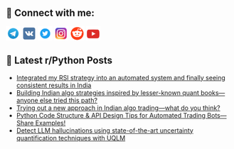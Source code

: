 ## 🔎 Connect with me:
[<img src="https://github.com/bullbesh/bullbesh/blob/main/images/Telegram.png" width="32" height="32" />](https://t.me/bullbesh)
[<img src="https://github.com/bullbesh/bullbesh/blob/main/images/VK.png" width="32" height="32" />](https://vk.com/bullbesh)
[<img src="https://github.com/bullbesh/bullbesh/blob/main/images/Twitter.png" width="32" height="32" />](https://twitter.com/bullbesh1)
[<img src="https://github.com/bullbesh/bullbesh/blob/main/images/Instagram.png" width="32" height="32" />](https://www.instagram.com/bullbesh)
[<img src="https://github.com/bullbesh/bullbesh/blob/main/images/Reddit.png" width="32" height="32" />](https://www.reddit.com/user/bullbesh)
[<img src="https://github.com/bullbesh/bullbesh/blob/main/images/YouTube.png" width="32" height="32" />](https://www.youtube.com/channel/UCtfjRs6uzgq5mfm8S06WTcg)

## 📕 Latest r/Python Posts
<!-- BLOG-POST-LIST:START -->
- [Integrated my RSI strategy into an automated system and finally seeing consistent results in India](https://www.reddit.com/r/Python/comments/1m4kwdf/integrated_my_rsi_strategy_into_an_automated/)
- [Building Indian algo strategies inspired by lesser-known quant books—anyone else tried this path?](https://www.reddit.com/r/Python/comments/1m4ksex/building_indian_algo_strategies_inspired_by/)
- [Trying out a new approach in Indian algo trading—what do you think?](https://www.reddit.com/r/Python/comments/1m4kofv/trying_out_a_new_approach_in_indian_algo/)
- [Python Code Structure &amp; API Design Tips for Automated Trading Bots—Share Examples!](https://www.reddit.com/r/Python/comments/1m4kgf8/python_code_structure_api_design_tips_for/)
- [Detect LLM hallucinations using state-of-the-art uncertainty quantification techniques with UQLM](https://www.reddit.com/r/Python/comments/1m4bawg/detect_llm_hallucinations_using_stateoftheart/)
<!-- BLOG-POST-LIST:END -->
